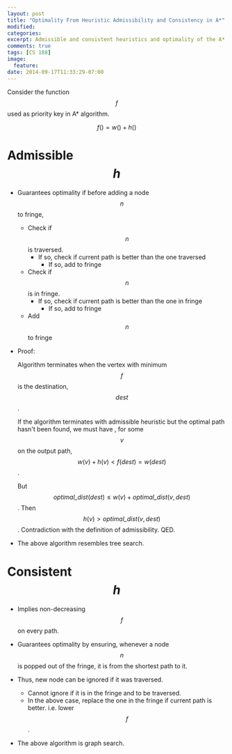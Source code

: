 ```yaml
---
layout: post
title: "Optimality From Heuristic Admissibility and Consistency in A*"
modified:
categories:
excerpt: Admissible and consistent heuristics and optimality of the A* algorithm.
comments: true
tags: [CS 188]
image:
  feature:
date: 2014-09-17T11:33:29-07:00
---
```


Consider the function $$f$$ used as priority key in A* algorithm.

$$f() = w() + h()$$

# Admissible $$h$$

+ Guarantees optimality if before adding a node $$n$$ to fringe,
    + Check if $$n$$ is traversed.
        + If so, check if current path is better than the one traversed
            + If so, add to fringe
    + Check if $$n$$ is in fringe.
        + If so, check if current path is better than the one in fringe
            + If so, add to fringe
    + Add $$n$$ to fringe

+ Proof:

    Algorithm terminates when the vertex with minimum $$f$$ is the destination, $$dest$$.

    If the algorithm terminates with admissible heuristic but the optimal path hasn't been found, we must have , for some $$v$$ on the output path, $$w(v) + h(v) < f(dest) = w(dest)$$.

    But $$\textit{optimal_dist}(dest) \leqslant w(v) + \textit{optimal_dist}(v, dest)$$. Then $$h(v) > \textit{optimal_dist}(v, dest)$$. Contradiction with the definition of admissibility. QED.

+ The above algorithm resembles tree search.

# Consistent $$h$$

+ Implies non-decreasing $$f$$ on every path.

+ Guarantees optimality by ensuring, whenever a node $$n$$ is popped out of the fringe, it is from the shortest path to it.

+ Thus, new node can be ignored if it was traversed.
    + Cannot ignore if it is in the fringe and to be traversed.
    + In the above case, replace the one in the fringe if current path is better. i.e. lower $$f$$.

+ The above algorithm is graph search.